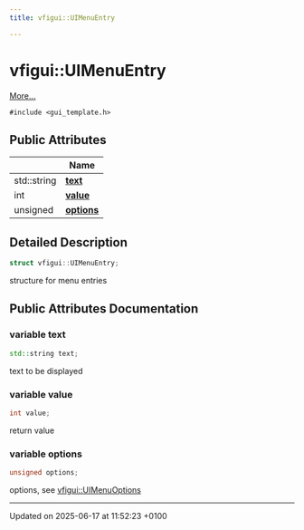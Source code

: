 ```yaml
---
title: vfigui::UIMenuEntry

---
```


# vfigui::UIMenuEntry



 [More...](#detailed-description)


`#include <gui_template.h>`

## Public Attributes

|                | Name           |
| -------------- | -------------- |
| std::string | **[text](structvfigui_1_1_u_i_menu_entry.md#variable-text)**  |
| int | **[value](structvfigui_1_1_u_i_menu_entry.md#variable-value)**  |
| unsigned | **[options](structvfigui_1_1_u_i_menu_entry.md#variable-options)**  |

## Detailed Description

```cpp
struct vfigui::UIMenuEntry;
```


structure for menu entries 

## Public Attributes Documentation

### variable text

```cpp
std::string text;
```


text to be displayed 


### variable value

```cpp
int value;
```


return value 


### variable options

```cpp
unsigned options;
```


options, see [vfigui::UIMenuOptions](namespacevfigui.md#enum-uimenuoptions)


-------------------------------

Updated on 2025-06-17 at 11:52:23 +0100